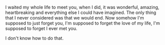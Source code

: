 
I waited my whole life to meet you, when I did, it was wonderful, amazing, heartbreaking and everything else I could have imagined. The only thing that I never considered was that we would end. Now somehow I'm supposed to just forget you, I'm supposed to forget the love of my life, I'm supposed to forget I ever met you.

I don't know how to do that.
